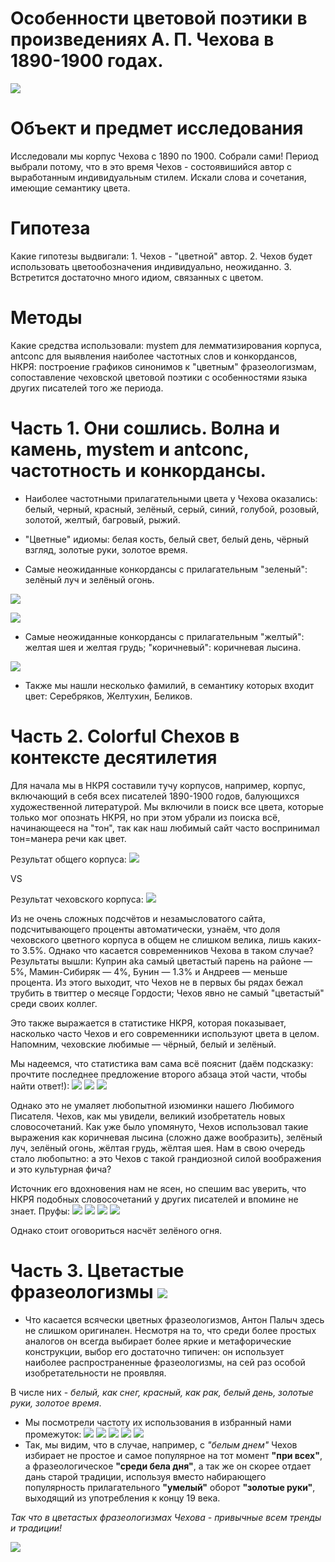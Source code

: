 # Особенности цветовой поэтики в произведениях А. П. Чехова в 1890-1900 годах.

![](цветнойЧехов.jpg)

# Объект и предмет исследования

Исследовали мы корпус Чехова с 1890 по 1900. Собрали сами! Период выбрали потому, что в это время Чехов - состоявишийся автор с выработанным индивидуальным стилем. Искали слова и сочетания, имеющие семантику цвета.

# Гипотеза 

Какие гипотезы выдвигали: 1. Чехов - "цветной" автор. 2. Чехов будет использовать цветообозначения индивидуально, неожиданно. 3. Встретится достаточно много идиом, связанных с цветом.

# Методы

Какие средства использовали: mystem для лемматизирования корпуса, antconc для выявления наиболее частотных слов и конкордансов, НКРЯ: построение графиков синонимов к "цветным" фразеологизмам, сопоставление чеховской цветовой поэтики с особенностями языка других писателей того же периода.

# Часть 1. Они сошлись. Волна и камень, mystem и antconc, частотность и конкордансы.

* Наиболее частотными прилагательными цвета у Чехова оказались: белый, черный, красный, зелёный, серый, синий, голубой, розовый, золотой, желтый, багровый, рыжий.

* "Цветные" идиомы: белая кость, белый свет, белый день, чёрный взгляд, золотые руки, золотое время.

* Самые неожиданные конкордансы с прилагательным "зеленый": зелёный луч и зелёный огонь.

![](conc1.jpg)

![](conc2.jpg)

* Самые неожиданные конкордансы с прилагательным "желтый": желтая шея и желтая грудь; "коричневый": коричневая лысина.

![](conc3.jpg)

* Также мы нашли несколько фамилий, в семантику которых входит цвет: Серебряков, Желтухин, Беликов.

# Часть 2. Colorful Chехов в контексте десятилетия

Для начала мы в НКРЯ составили тучу корпусов, например, корпус, включающий в себя всех писателей 1890-1900 годов, балующихся художественной литературой. 
Мы включили в поиск все цвета, которые только мог опознать НКРЯ, но при этом убрали из поиска всё, начинающееся на "тон", так как наш любимый сайт часто воспринимал тон=манера речи как цвет. 

Результат общего корпуса: ![](общеецвета-тон.jpg)

VS 

Результат чеховского корпуса: ![](чехов35.jpg)

Из не очень сложных подсчётов и незамысловатого сайта, подсчитывающего проценты автоматически, узнаём, что доля чеховского цветного корпуса в общем не слишком велика, лишь каких-то 3.5%. Однако что касается современников Чехова в таком случае? Результаты вышли: 
Куприн aka самый цветастый парень на районе — 5%, Мамин-Сибиряк — 4%, Бунин — 1.3% и Андреев — меньше процента. Из этого выходит, что Чехов не в первых бы рядах бежал трубить в твиттер о месяце Гордости; Чехов явно не самый "цветастый" среди своих коллег.

Это также выражается в статистике НКРЯ, которая показывает, насколько часто Чехов и его современники используют цвета в целом. Напомним, чеховские любимые — чёрный, белый и зелёный.

Мы надеемся, что статистика вам сама всё пояснит (даём подсказку: прочтите последнее предложение второго абзаца этой части, чтобы найти ответ!): 
![](чернчех.jpg)
![](белчех.jpg)
![](зеленчех.jpg)

Однако это не умаляет любопытной изюминки нашего Любимого Писателя. Чехов, как мы увидели, великий изобретатель новых словосочетаний.
Как уже было упомянуто, Чехов использовал такие выражения как коричневая лысина (сложно даже вообразить), зелёный луч, зелёный огонь, жёлтая грудь, жёлтая шея. Нам в свою очередь стало любопытно: а это Чехов с такой грандиозной силой воображения и это культурная фича?

Источник его вдохновения нам не ясен, но спешим вас уверить, что НКРЯ подобных словосочетаний у других писателей и впомине не знает. 
Пруфы:
![](коричнлысин.jpg)
![](зеленлуч.jpg)
![](желтгрудь.jpg)
![](желтшея.jpg)

Однако стоит оговориться насчёт зелёного огня. 


# Часть 3. Цветастые фразеологизмы ![](радуга.jpg)

* Что касается всячески цветных фразеологизмов, Антон Палыч здесь не слишком оригинален. Несмотря на то, что среди более простых аналогов он всегда выбирает более яркие и метафорические конструкции, выбор его достаточно типичен: он использует наиболее распространенные фразеологизмы, на сей раз особой изобретательности не проявляя.

В числе них - *белый, как снег, красный, как рак, белый день, золотые руки, золотое время*. 
* Мы посмотрели частоту их использования в избранный нами промежуток:
![](снег.png)
![](красный.png)
![](день.png)
![](руки.png)
![](время.png)
* Так, мы видим, что в случае, например, с *"белым днем"* Чехов избирает не простое и самое популярное на тот момент **"при всех"**, а фразеологическое **"среди бела дня"**, а так же он скорее отдает дань старой традиции, используя вместо набирающего популярность прилагательного **"умелый"** оборот **"золотые руки"**, выходящий из употребления к концу 19 века.

*Так что в цветастых фразеологизмах Чехова - привычные всем тренды и традиции!*

![](Варясолнце.jpg)
